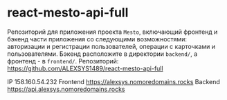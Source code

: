 # react-mesto-api-full
Репозиторий для приложения проекта `Mesto`, включающий фронтенд и бэкенд части приложения со следующими возможностями: авторизации и регистрации пользователей, операции с карточками и пользователями. Бэкенд расположите в директории `backend/`, а фронтенд - в `frontend/`. 
Репозиторий: https://github.com/ALEXSYS1489/react-mesto-api-full
  
IP 158.160.54.232
Frontend  https://alexsys.nomoredomains.rocks
Backend  https://api.alexsys.nomoredomains.rocks
